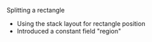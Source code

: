 Splitting a rectangle

 * Using the stack layout for rectangle position
 * Introduced a constant field "region"
